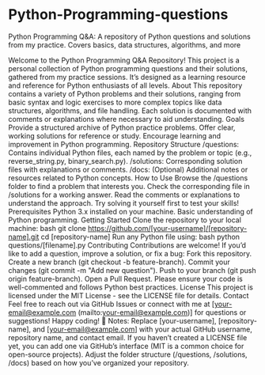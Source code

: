 # Python-Programming-questions
Python Programming Q&amp;A: A repository of Python questions and solutions from my practice. Covers basics, data structures, algorithms, and more

Welcome to the Python Programming Q&A Repository! This project is a personal collection of Python programming questions and their solutions, gathered from my practice sessions. It’s designed as a learning resource and reference for Python enthusiasts of all levels.
About
This repository contains a variety of Python problems and their solutions, ranging from basic syntax and logic exercises to more complex topics like data structures, algorithms, and file handling. Each solution is documented with comments or explanations where necessary to aid understanding.
Goals
Provide a structured archive of Python practice problems.
Offer clear, working solutions for reference or study.
Encourage learning and improvement in Python programming.
Repository Structure
/questions: Contains individual Python files, each named by the problem or topic (e.g., reverse_string.py, binary_search.py).
/solutions: Corresponding solution files with explanations or comments.
/docs: (Optional) Additional notes or resources related to Python concepts.
How to Use
Browse the /questions folder to find a problem that interests you.
Check the corresponding file in /solutions for a working answer.
Read the comments or explanations to understand the approach.
Try solving it yourself first to test your skills!
Prerequisites
Python 3.x installed on your machine.
Basic understanding of Python programming.
Getting Started
Clone the repository to your local machine:
bash
git clone https://github.com/[your-username]/[repository-name].git
cd [repository-name]
Run any Python file using:
bash
python questions/[filename].py
Contributing
Contributions are welcome! If you’d like to add a question, improve a solution, or fix a bug:
Fork this repository.
Create a new branch (git checkout -b feature-branch).
Commit your changes (git commit -m "Add new question").
Push to your branch (git push origin feature-branch).
Open a Pull Request.
Please ensure your code is well-commented and follows Python best practices.
License
This project is licensed under the MIT License - see the LICENSE file for details.
Contact
Feel free to reach out via GitHub Issues or connect with me at [your-email@example.com (mailto:your-email@example.com)] for questions or suggestions!
Happy coding! 🐍
Notes:
Replace [your-username], [repository-name], and [your-email@example.com] with your actual GitHub username, repository name, and contact email.
If you haven’t created a LICENSE file yet, you can add one via GitHub’s interface (MIT is a common choice for open-source projects).
Adjust the folder structure (/questions, /solutions, /docs) based on how you’ve organized your repository.
